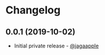# Changelog
## 0.0.1 (2019-10-02)
- Initial private release - [@jagaapple](https://github.com/jagaapple)
